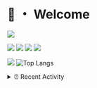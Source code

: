 # 👋 ・ Welcome
![](https://komarev.com/ghpvc/?username=Lorenzo0111)

![](https://img.shields.io/badge/Java-ED8B00?style=for-the-badge&logo=java&logoColor=white)
![](https://img.shields.io/badge/JavaScript-323330?style=for-the-badge&logo=javascript&logoColor=F7DF1E)
![](https://img.shields.io/badge/Node.js-339933?style=for-the-badge&logo=nodedotjs&logoColor=white)
![](https://img.shields.io/badge/React-20232A?style=for-the-badge&logo=react&logoColor=61DAFB)

[![](https://github-readme-stats.vercel.app/api?username=Lorenzo0111&show_icons=true&count_private=true)](https://github.com/Lorenzo0111)
![Top Langs](https://github-readme-stats.vercel.app/api/top-langs/?username=Lorenzo0111&layout=compact)

<details>
<summary>⏰ Recent Activity</summary>

<!--RECENT_ACTIVITY:start-->
1. ![comment] **Commented:** [ZombieStriker/QualityArmory#180](https://github.com/ZombieStriker/QualityArmory/issues/180#issuecomment-962121494)
2. ![comment] **Commented:** [slimjar/slimjar#61](https://github.com/slimjar/slimjar/issues/61#issuecomment-962071258)
3. ![comment] **Commented:** [ZombieStriker/QualityArmory#199](https://github.com/ZombieStriker/QualityArmory/issues/199#issuecomment-961643938)
4. ![comment] **Commented:** [ZombieStriker/QualityArmory#199](https://github.com/ZombieStriker/QualityArmory/issues/199#issuecomment-960471404)
5. ![issueClosed] **Issue closed:** [ZombieStriker/QualityArmory#198](https://github.com/ZombieStriker/QualityArmory/issues/198)
6. ![comment] **Commented:** [ZombieStriker/QualityArmory#198](https://github.com/ZombieStriker/QualityArmory/issues/198#issuecomment-958667308)
7. ![comment] **Commented:** [Lorenzo0111/ElectionsPlus#50](https://github.com/Lorenzo0111/ElectionsPlus/pull/50#issuecomment-956277993)
8. ![comment] **Commented:** [Lorenzo0111/ElectionsPlus#48](https://github.com/Lorenzo0111/ElectionsPlus/pull/48#issuecomment-956277734)
9. ![comment] **Commented:** [Lorenzo0111/RocketPlaceholders#45](https://github.com/Lorenzo0111/RocketPlaceholders/pull/45#issuecomment-956277332)
10. ![comment] **Commented:** [Lorenzo0111/ElectionsPlus#50](https://github.com/Lorenzo0111/ElectionsPlus/pull/50#issuecomment-956276902)
<!--RECENT_ACTIVITY:end-->


<!--RECENT_ACTIVITY:last_update-->
Last Updated: Saturday, November 6th, 2021, 12:36:29 AM
<!--RECENT_ACTIVITY:last_update_end-->
</details>

[issueOpened]: https://cdn.jsdelivr.net/gh/Readme-Workflows/Readme-Icons@main/icons/octicons/IssueOpenedOld.svg
[issueClosed]: https://cdn.jsdelivr.net/gh/Readme-Workflows/Readme-Icons@main/icons/octicons/IssueClosedOld.svg

[prOpened]: https://cdn.jsdelivr.net/gh/Readme-Workflows/Readme-Icons@main/icons/octicons/PullRequestOpened.svg
[prClosed]: https://cdn.jsdelivr.net/gh/Readme-Workflows/Readme-Icons@main/icons/octicons/PullRequestClosed.svg
[prMerged]: https://cdn.jsdelivr.net/gh/Readme-Workflows/Readme-Icons@main/icons/octicons/PullRequestMerged.svg

[comment]: https://cdn.jsdelivr.net/gh/Readme-Workflows/Readme-Icons@main/icons/octicons/Comment.svg

[changesRequested]: https://cdn.jsdelivr.net/gh/Readme-Workflows/Readme-Icons@main/icons/octicons/RequestedChanges.svg
[approved]: https://cdn.jsdelivr.net/gh/Readme-Workflows/Readme-Icons@main/icons/octicons/ApprovedChanges.svg

[repoCreated]: https://cdn.jsdelivr.net/gh/Readme-Workflows/Readme-Icons@main/icons/octicons/Repository.svg
[release]: https://cdn.jsdelivr.net/gh/Readme-Workflows/Readme-Icons@main/icons/octicons/Release.svg
[star]: https://cdn.jsdelivr.net/gh/Readme-Workflows/Readme-Icons@main/icons/octicons/StarredRepository.svg
[wiki]: https://cdn.jsdelivr.net/gh/Readme-Workflows/Readme-Icons@main/icons/octicons/Wiki.svg
[fork]: https://cdn.jsdelivr.net/gh/Readme-Workflows/Readme-Icons@main/icons/octicons/ForkedRepository.svg
[people]: https://cdn.jsdelivr.net/gh/Readme-Workflows/Readme-Icons@main/icons/octicons/People.svg
